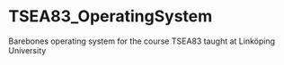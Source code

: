 # TSEA83_OperatingSystem
Barebones operating system for the course TSEA83 taught at Linköping University
